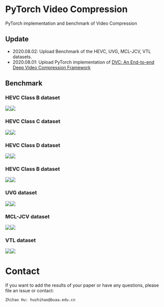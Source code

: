 # PyTorch Video Compression
PyTorch implementation and benchmark of Video Compression

## Update
* 2020.08.02: Upload Benchmark of the HEVC, UVG, MCL-JCV, VTL datasets.
* 2020.08.01: Upload PyTorch implementation of [DVC: An End-to-end Deep Video Compression Framework](https://arxiv.org/abs/1812.00101)

## Benchmark

### HEVC Class B dataset
![](Benchmark/HEVCresults/HEVCClass_B_psnr.png)![](Benchmark/HEVCresults/HEVCClass_B_msssim.png)
### HEVC Class C dataset
![](Benchmark/HEVCresults/HEVCClass_C_psnr.png)![](Benchmark/HEVCresults/HEVCClass_C_msssim.png)
### HEVC Class D dataset
![](Benchmark/HEVCresults/HEVCClass_D_psnr.png)![](Benchmark/HEVCresults/HEVCClass_D_msssim.png)
### HEVC Class B dataset
![](Benchmark/HEVCresults/HEVCClass_E_psnr.png)![](Benchmark/HEVCresults/HEVCClass_E_msssim.png)
### UVG dataset
![](Benchmark/UVGresults/UVG_psnr.png)![](Benchmark/UVGresults/UVG_msssim.png)
### MCL-JCV dataset
![](Benchmark/MCLresults/MCL_psnr.png)![](Benchmark/MCLresults/MCL_msssim.png)
### VTL dataset
![](Benchmark/VTLresults/VTL_psnr.png)![](Benchmark/VTLresults/VTL_msssim.png)


# Contact

If you want to add the results of your paper or have any questions, please file an issue or contact:

    Zhihao Hu: huzhihao@buaa.edu.cn